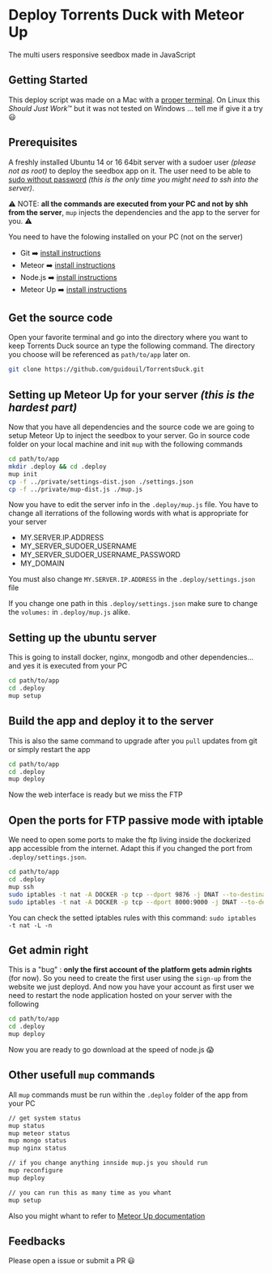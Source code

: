 # Deploy Torrents Duck with Meteor Up

The multi users responsive seedbox made in JavaScript

## Getting Started

This deploy script was made on a Mac with a [proper terminal](https://www.iterm2.com/). On Linux this *Should Just Work*™ but it was not tested on Windows ... tell me if give it a try 😃

## Prerequisites

A freshly installed Ubuntu 14 or 16 64bit server with a sudoer user *(please not as root)* to deploy the seedbox app on it.
The user need to be able to [sudo without password](http://meteor-up.com/docs.html#ssh-based-authentication-with-sudo) *(this is the only time you might need to ssh into the server)*.

⚠️ NOTE: **all the commands are executed from your PC and not by shh from the server**, `mup` injects the dependencies and the app to the server for you. ⚠️

You need to have the folowing installed on your PC (not on the server)
* Git ➡️ [install instructions](https://git-scm.com/downloads)
* Meteor ➡️ [install instructions](https://www.meteor.com/install)
* Node.js ➡️ [install instructions](https://nodejs.org/)
* Meteor Up ➡️ [install instructions](http://meteor-up.com/)

## Get the source code
Open your favorite terminal and go into the directory  where you want to keep Torrents Duck source an type the following command. The directory you choose will be referenced as `path/to/app` later on.

```sh
git clone https://github.com/guidouil/TorrentsDuck.git
```

## Setting up Meteor Up for your server *(this is the hardest part)*

Now that you have all dependencies and the source code we are going to setup Meteor Up to inject the seedbox to your server. Go in source code folder on your local machine and init `mup` with the following commands

```sh
cd path/to/app
mkdir .deploy && cd .deploy
mup init
cp -f ../private/settings-dist.json ./settings.json
cp -f ../private/mup-dist.js ./mup.js
```

Now you have to edit the server info in the `.deploy/mup.js` file. You have to change all iterrations of the following words with what is appropriate for your server
* MY.SERVER.IP.ADDRESS
* MY_SERVER_SUDOER_USERNAME
* MY_SERVER_SUDOER_USERNAME_PASSWORD
* MY_DOMAIN

You must also change `MY.SERVER.IP.ADDRESS` in the `.deploy/settings.json` file

If you change one path in this `.deploy/settings.json` make sure to change the `volumes:` in `.deploy/mup.js` alike.

## Setting up the ubuntu server

This is going to install docker, nginx, mongodb and other dependencies... and yes it is executed from your PC

```sh
cd path/to/app
cd .deploy
mup setup
```

## Build the app and deploy it to the server

This is also the same command to upgrade after you `pull` updates from git or simply restart the app

```sh
cd path/to/app
cd .deploy
mup deploy
```

Now the web interface is ready but we miss the FTP

## Open the ports for FTP passive mode with iptable

We need to open some ports to make the ftp living inside the dockerized app accessible from the internet. Adapt this if you changed the port from `.deploy/settings.json`.

```sh
cd path/to/app
cd .deploy
mup ssh
sudo iptables -t nat -A DOCKER -p tcp --dport 9876 -j DNAT --to-destination 172.17.0.5:9876
sudo iptables -t nat -A DOCKER -p tcp --dport 8000:9000 -j DNAT --to-destination 172.17.0.5:8000-9000
```

You can check the setted iptables rules with this command: `sudo iptables -t nat -L -n`

## Get admin right

This is a "bug" : **only the first account of the platform gets admin rights** (for now). So you need to create the first user using the `sign-up` from the website we just deployd. And now you have your account as first user we need to restart the node application hosted on your server with the following

```sh
cd path/to/app
cd .deploy
mup deploy
```

Now you are ready to go download at the speed of node.js 😱

## Other usefull `mup` commands

All `mup` commands must be run within the `.deploy` folder of the app from your PC

```sh
// get system status
mup status
mup meteor status
mup mongo status
mup nginx status

// if you change anything innside mup.js you should run
mup reconfigure
mup deploy

// you can run this as many time as you whant
mup setup

```

Also you might whant to refer to [Meteor Up documentation](http://meteor-up.com/docs.html)

## Feedbacks

Please open a issue or submit a PR 😃
